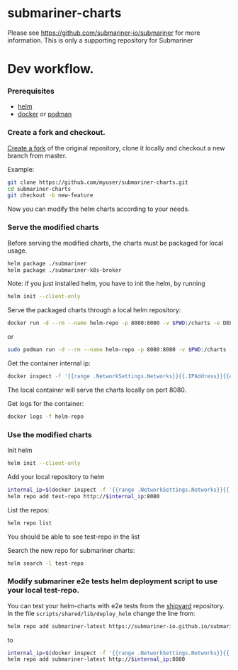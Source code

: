 # submariner-charts

Please see https://github.com/submariner-io/submariner for more information. This is only a supporting repository for Submariner

# Dev workflow.

### Prerequisites

- [helm]
- [docker] or [podman]

### Create a fork and checkout.

[Create a fork] of the original repository, clone it locally and checkout a new branch from master. 

Example:

```bash
git clone https://github.com/myuser/submariner-charts.git
cd submariner-charts
git checkout -b new-feature
```

Now you can modify the helm charts according to your needs.

### Serve the modified charts

Before serving the modified charts, the charts must be packaged for local usage.

```bash
helm package ./submariner
helm package ./submariner-k8s-broker
```
Note: if you just installed helm, you have to init the helm, by running
```bash
helm init --client-only
```
 


Serve the packaged charts through a local helm repository:

```bash
docker run -d --rm --name helm-repo -p 8080:8080 -v $PWD:/charts -e DEBUG=true -e STORAGE=local -e STORAGE_LOCAL_ROOTDIR=/charts chartmuseum/chartmuseum
```

or 
 
```bash
sudo podman run -d --rm --name helm-repo -p 8080:8080 -v $PWD:/charts -e DEBUG=true -e STORAGE=local -e STORAGE_LOCAL_ROOTDIR=/charts chartmuseum/chartmuseum
```

Get the container internal ip:

```bash
docker inspect -f '{{range .NetworkSettings.Networks}}{{.IPAddress}}{{end}}' helm-repo
```

The local container will serve the charts locally on port 8080.

Get logs for the container:

```bash
docker logs -f helm-repo
```

### Use the modified charts

Init helm

```bash
helm init --client-only
```

Add your local repository to helm

```bash
internal_ip=$(docker inspect -f '{{range .NetworkSettings.Networks}}{{.IPAddress}}{{end}}' helm-repo)
helm repo add test-repo http://$internal_ip:8080
```

List the repos:

```bash
helm repo list
```

You should be able to see test-repo in the list

Search the new repo for submariner charts:

```bash
helm search -l test-repo
```

### Modify submariner e2e tests helm deployment script to use your local test-repo.

You can test your helm-charts with e2e tests from the [shipyard](https://github.com/submariner-io/shipyard) repository.
In the file `scripts/shared/lib/deploy_helm` change the line from:

```bash
helm repo add submariner-latest https://submariner-io.github.io/submariner-charts/charts
```

to 

```bash
internal_ip=$(docker inspect -f '{{range .NetworkSettings.Networks}}{{.IPAddress}}{{end}}' helm-repo)
helm repo add submariner-latest http://$internal_ip:8080
```

<!--links-->
[helm]: https://helm.sh/docs/using_helm/#installing-helm
[docker]: https://docs.docker.com/install/
[podman]: https://podman.io/getting-started/installation
[Create a fork]: https://help.github.com/en/articles/fork-a-repo
